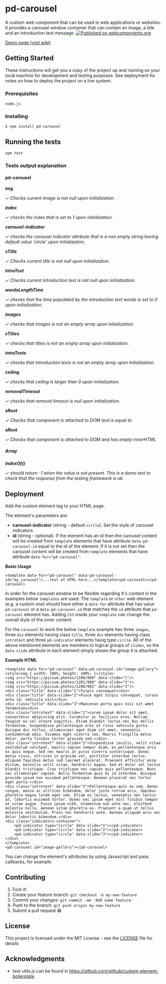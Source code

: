 # pd-carousel

A custom web component that can be used in web applications or websites. It provides a carousel window container that can contain an image, a title and an introduction text message.
[![Published on webcomponents.org](https://img.shields.io/badge/webcomponents.org-published-blue.svg)](https://www.webcomponents.org/element/pd-carousel)

[Demo page (visit wiki)](https://github.com/petergd/pd-carousel/wiki)

## Getting Started

These instructions will get you a copy of the project up and running on your local machine for development and testing purposes. See deployment for notes on how to deploy the project on a live system.

### Prerequisites

`node.js`

### Installing

`$ npm install pd-carousel`

## Running the tests

`npm test`

### Tests output explanation

#### pd-carousel

_**img**_

_✓ Checks current image is not null upon initialization._

_**index**_

_✓ checks the index that is set to 1 upon initialization._

_**carousel-indicator**_

_✓ checks the carousel indicator attribute that is a non empty string having default value 'circle' upon initialization._

_**cTitle**_

_✓ Checks current title is not null upon initialization._

_**introText**_

_✓ Checks current introduction text is not null upon initialization._

_**wordsLengthTime**_

_✓ checks that the time populated by the introduction text words is set to 0 upon initialization._

_**images**_

_✓ checks that images is not an empty array upon initialization._

_**cTitles**_

_✓ checks that titles is not an empty array upon initialization._

_**introTexts**_

_✓ checks that introduction texts is not an empty array upon initialization._

_**ceiling**_

_✓ checks that ceiling is larger than 0 upon initialization._

_**removalTimeout**_

_✓ checks that removal timeout is null upon initialization._

_**sRoot**_

_✓ Checks that component is attached to DOM and is equal to <pd-carousel>_

_**sRoot**_

_✓ Checks that component is attached to DOM and has empty innerHTML_

##### Array

_**indexOf()**_

_✓ should return -1 when the value is not present. This is a demo test to check that the response from the testing framework is ok._


## Deployment

Add the custom element tag to your HTML page. 

The element's parameters are:

 - **carousel-indicator** (string - default `circle`). Set the style of carousel indicators.
 - **id** (string - optional). If the element has an id then the carousel content will be created from `template` elements that have attribute `data-pd-carousel-id` equal to the id of the element. If it is not set then the carousel content will be created from `template` elements that have attribute `data-for="pd-carousel"`.

**Basic Usage**

`<template data-for="pd-carousel" data-pd-carousel-id="my_carousel">...rest of HTML here...</template><pd-carousel></pd-carousel>`

In order for the carousel window to be flexible regarding it's content in the examples below `templates` are used. The `template` or `other` web element (e.g. a custom one) should have either a `data-for` attribute that has value `pd-carousel` or a `data-pd-carousel-id` that matches the `id` attribute that `pd-carousel` element has. Adding `CSS` inside your `template` can change the overall style of the inner content.

For the `carousel` to work the below `template` example has three `images`, three `div` elements having class `title`, three `div` elements having class `introtext` and three `pd-indicator` elements havig type `circle`. All of the above mentioned elements are members to logical groups of `slides`, so the `data-slide` attribute in each element simply shows the group it is attached.  

**Example HTML**

	<template data-for="pd-carousel" data-pd-carousel-id="image-gallery">
	<style>img { width: 100%; height: 100%; }</style>
	<img src="https://picsum.photos/1200/900" data-slide="1"/>
	<img src="https://picsum.photos/1201/900" data-slide="2"/>
	<img src="https://picsum.photos/1200/901" data-slide="3"/>
	<div class="title" data-slide="1">Turpis consequat</div>
	<div class="title" data-slide="2">Fusce eget turpis consequat, cursus ante id, vehicula nisl</div>
	<div class="title" data-slide="3">Maecenas porta quis nisi sit amet fermentum</div>
	<div class="introtext" data-slide="1">Lorem ipsum dolor sit amet, consectetur adipiscing elit. Curabitur ac facilisis eros. Nullam feugiat ex vel ornare sagittis. Etiam blandit lectus nec dui mollis fermentum. Suspendisse pellentesque eros at risus vehicula porta. Quisque dui tellus, ullamcorper eget diam sit amet, venenatis condimentum odio. Vivamus eget viverra leo. Mauris fringilla metus dolor, porta finibus tortor gravida sed.</div>
	<div class="introtext" data-slide="2">Suspendisse iaculis, velit vitae vestibulum volutpat, mauris sapien tempor diam, eu pellentesque arcu ex quis neque. Sed nec mauris at purus viverra scelerisque. Donec metus risus, ultrices in gravida vel, porttitor interdum lectus. Aliquam faucibus metus sed laoreet placerat. Praesent efficitur enim dictum, molestie velit vitae, hendrerit magna. Sed et dolor vel lectus blandit tristique. Cras tristique nec sapien quis pellentesque. Nunc nec ullamcorper sapien. Nulla fermentum quis mi id interdum. Quisque gravida ipsum non euismod pellentesque. Aenean placerat nec tortor eget porta.</div>
	<div class="introtext" data-slide="3">Pellentesque quis ex sem. Donec congue, massa ac ultrices bibendum, dolor justo rutrum arcu, dapibus pharetra magna lorem eget sem. Etiam ex lectus, venenatis nec lectus at, lobortis euismod tortor. Donec nec ipsum eget nisl finibus tempor at vitae augue. Fusce ipsum nibh, elementum non ante nec, eleifend molestie nulla. Aenean vitae pharetra ex. Praesent a quam ut tellus molestie vestibulum. Proin nec hendrerit ante. Aenean aliquam arcu nec dolor lobortis bibendum.</div>
	<div class="indicators-container">
		<pd-indicator type="circle" data-slide="1"></pd-indicator>
		<pd-indicator type="circle" data-slide="2"></pd-indicator>
		<pd-indicator type="circle" data-slide="3"></pd-indicator>
	</div>
	</template>
	<pd-carousel id="image-gallery"></pd-carousel>

You can change the element's attributes by using Javascript and pass callbacks, for example.

## Contributing

1. Fork it!
2. Create your feature branch: `git checkout -b my-new-feature`
3. Commit your changes: `git commit -am 'Add some feature'`
4. Push to the branch: `git push origin my-new-feature`
5. Submit a pull request 😁

## License

This project is licensed under the MIT License - see the [LICENSE](LICENSE) file for details

## Acknowledgments

* test-utils.js can be found in https://github.com/github/custom-element-boilerplate

